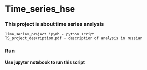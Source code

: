 # Time_series_hse
### This project is about time series analysis
```
Time_series_project.ipynb - python script 
TS_project_description.pdf - description of analysis in russian
```

### Run

#### Use jupyter notebook to run this script


